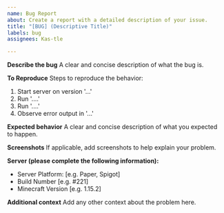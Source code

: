 ```yaml
---
name: Bug Report
about: Create a report with a detailed description of your issue.
title: "[BUG] (Descriptive Title)"
labels: bug
assignees: Kas-tle

---
```


**Describe the bug**
A clear and concise description of what the bug is.

**To Reproduce**
Steps to reproduce the behavior:
1. Start server on version '...'
2. Run '....'
3. Run '....'
4. Observe error output in '...'

**Expected behavior**
A clear and concise description of what you expected to happen.

**Screenshots**
If applicable, add screenshots to help explain your problem.

**Server (please complete the following information):**
 - Server Platform: [e.g. Paper, Spigot]
 - Build Number [e.g. #221]
 - Minecraft Version [e.g. 1.15.2]

**Additional context**
Add any other context about the problem here.
